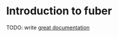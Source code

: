 # Introduction to fuber

TODO: write [great documentation](http://jacobian.org/writing/what-to-write/)
